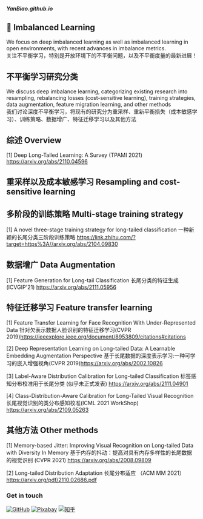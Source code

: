 ##### YanBiao.github.io
## 👋 Imbalanced Learning
We focus on deep imbalanced learning as well as imbalanced learning in open environments, with recent advances in imbalance metrics.
<br />关注不平衡学习，特别是开放环境下的不平衡问题，以及不平衡度量的最新进展！
## 不平衡学习研究分类
We discuss deep imbalance learning, categorizing existing research into resampling, rebalancing losses (cost-sensitive learning), training strategies, data augmentation, feature migration learning, and other methods
<br />我们讨论深度不平衡学习，将现有的研究分为重采样、重新平衡损失（成本敏感学习）、训练策略、数据增广、特征迁移学习以及其他方法

## 综述 Overview
[1] Deep Long-Tailed Learning: A Survey (TPAMI 2021) https://arxiv.org/abs/2110.04596
## 重采样以及成本敏感学习 Resampling and cost-sensitive learning 


## 多阶段的训练策略 Multi-stage training strategy
[1] A novel three-stage training strategy for long-tailed classification 一种新颖的长尾分类三阶段训练策略 https://link.zhihu.com/?target=https%3A//arxiv.org/abs/2104.09830


## 数据增广 Data Augmentation
[1] Feature Generation for Long-tail Classification 长尾分类的特征生成 (ICVGIP'21) https://arxiv.org/abs/2111.05956


## 特征迁移学习 Feature transfer learning
[1] Feature Transfer Learning for Face Recognition With Under-Represented Data 针对欠表示数据人脸识别的特征迁移学习(CVPR 2019)https://ieeexplore.ieee.org/document/8953809/citations#citations

[2] Deep Representation Learning on Long-tailed Data: A Learnable Embedding Augmentation Perspective 基于长尾数据的深度表示学习:一种可学习的嵌入增强视角(CVPR  2019)https://arxiv.org/abs/2002.10826

[3] Label-Aware Distribution Calibration for Long-tailed Classification 标签感知分布校准用于长尾分类 (似乎未正式发表) https://arxiv.org/abs/2111.04901

[4] Class-Distribution-Aware Calibration for Long-Tailed Visual Recognition 长尾视觉识别的类分布感知校准(ICML 2021 WorkShop) https://arxiv.org/abs/2109.05263
## 其他方法 Other methods
[1] Memory-based Jitter: Improving Visual Recognition on Long-tailed Data with Diversity In Memory 基于内存的抖动：提高对具有内存多样性的长尾数据的视觉识别 (CVPR 2021) https://arxiv.org/abs/2008.09809

[2] Long-tailed Distribution Adaptation 长尾分布适应 （ACM MM 2021）https://arxiv.org/pdf/2110.02686.pdf
### Get in touch
[![GitHub](https://img.shields.io/badge/GitHub-grey?logo=github)](https://github.com/lilin90)
[![Pixabay](https://img.shields.io/badge/Pixabay-white?logo=pixabay)](https://pixabay.com/zh/users/lilian90-1322641/)
[![知乎](https://img.shields.io/badge/知乎-white?logo=zhihu)](https://www.zhihu.com/people/ma-yan-biao-73)


